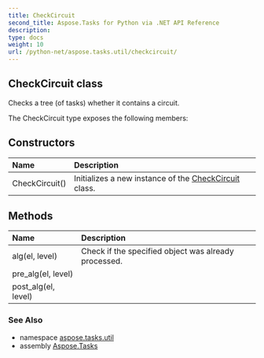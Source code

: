 ```yaml
---
title: CheckCircuit
second_title: Aspose.Tasks for Python via .NET API Reference
description: 
type: docs
weight: 10
url: /python-net/aspose.tasks.util/checkcircuit/
---
```


## CheckCircuit class

Checks a tree (of tasks) whether it contains a circuit.

The CheckCircuit type exposes the following members:
## Constructors
| Name | Description |
| :- | :- |
|CheckCircuit()|Initializes a new instance of the [CheckCircuit](/tasks/python-net/aspose.tasks.util/checkcircuit/) class.|
## Methods
| Name | Description |
| :- | :- |
|alg(el, level)|Check if the specified object was already processed.|
|pre_alg(el, level)|  |
|post_alg(el, level)|  |

### See Also

* namespace [aspose.tasks.util](/tasks/python-net/aspose.tasks.util/)
* assembly [Aspose.Tasks](/tasks/python-net/)

